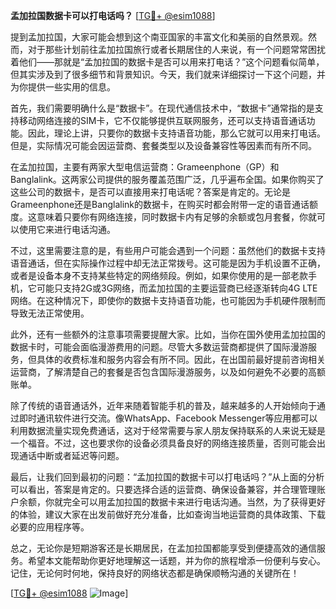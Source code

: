 **孟加拉国数据卡可以打电话吗？** [[TG💪+ @esim1088](https://t.me/s/esim1088)]

提到孟加拉国，大家可能会想到这个南亚国家的丰富文化和美丽的自然景观。然而，对于那些计划前往孟加拉国旅行或者长期居住的人来说，有一个问题常常困扰着他们——那就是“孟加拉国的数据卡是否可以用来打电话？”这个问题看似简单，但其实涉及到了很多细节和背景知识。今天，我们就来详细探讨一下这个问题，并为你提供一些实用的信息。

首先，我们需要明确什么是“数据卡”。在现代通信技术中，“数据卡”通常指的是支持移动网络连接的SIM卡，它不仅能够提供互联网服务，还可以支持语音通话功能。因此，理论上讲，只要你的数据卡支持语音功能，那么它就可以用来打电话。但是，实际情况可能会因运营商、套餐类型以及设备兼容性等因素而有所不同。

在孟加拉国，主要有两家大型电信运营商：Grameenphone（GP）和Banglalink。这两家公司提供的服务覆盖范围广泛，几乎遍布全国。如果你购买了这些公司的数据卡，是否可以直接用来打电话呢？答案是肯定的。无论是Grameenphone还是Banglalink的数据卡，在购买时都会附带一定的语音通话额度。这意味着只要你有网络连接，同时数据卡内有足够的余额或包月套餐，你就可以使用它来进行电话沟通。

不过，这里需要注意的是，有些用户可能会遇到一个问题：虽然他们的数据卡支持语音通话，但在实际操作过程中却无法正常拨号。这可能是因为手机设置不正确，或者是设备本身不支持某些特定的网络频段。例如，如果你使用的是一部老款手机，它可能只支持2G或3G网络，而孟加拉国的主要运营商已经逐渐转向4G LTE网络。在这种情况下，即使你的数据卡支持语音功能，也可能因为手机硬件限制而导致无法正常使用。

此外，还有一些额外的注意事项需要提醒大家。比如，当你在国外使用孟加拉国的数据卡时，可能会面临漫游费用的问题。尽管大多数运营商都提供了国际漫游服务，但具体的收费标准和服务内容会有所不同。因此，在出国前最好提前咨询相关运营商，了解清楚自己的套餐是否包含国际漫游服务，以及如何避免不必要的高额账单。

除了传统的语音通话外，近年来随着智能手机的普及，越来越多的人开始倾向于通过即时通讯软件进行交流。像WhatsApp、Facebook Messenger等应用都可以利用数据流量实现免费通话，这对于经常需要与家人朋友保持联系的人来说无疑是一个福音。不过，这也要求你的设备必须具备良好的网络连接质量，否则可能会出现通话中断或者延迟等问题。

最后，让我们回到最初的问题：“孟加拉国的数据卡可以打电话吗？”从上面的分析可以看出，答案是肯定的。只要选择合适的运营商、确保设备兼容，并合理管理账户余额，你就完全可以用孟加拉国的数据卡来进行电话沟通。当然，为了获得更好的体验，建议大家在出发前做好充分准备，比如查询当地运营商的具体政策、下载必要的应用程序等。

总之，无论你是短期游客还是长期居民，在孟加拉国都能享受到便捷高效的通信服务。希望本文能帮助你更好地理解这一话题，并为你的旅程增添一份便利与安心。记住，无论何时何地，保持良好的网络状态都是确保顺畅沟通的关键所在！

[[TG💪+ @esim1088](https://t.me/s/esim1088) ![Image](https://i.postimg.cc/4NQfJmqS/Snipaste-2025-05-13-00-14-12.png)]